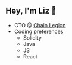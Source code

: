 ## Hey, I'm Liz 🦎

- CTO @ [Chain Legion](chainlegion.com)
- Coding preferences
  - Solidity
  - Java
  - JS
  - React
